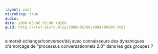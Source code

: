 ```yaml
---
layout: post
microblog: true
audio: 
date: 2008-05-06 02:00 +0200
guid: http://xtof.micro.blog/2008/05/06/t804789290.html
---
```

aimerait échanger/converser/déj avec connaisseurs des dynamiques d'amorçage de "processus conversationnels 2.0" dans les gds groupes ?
